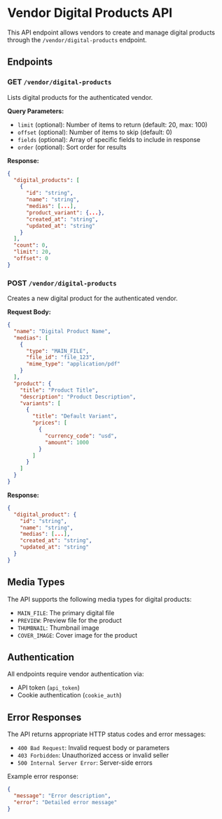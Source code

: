 # Vendor Digital Products API

This API endpoint allows vendors to create and manage digital products through the `/vendor/digital-products` endpoint.

## Endpoints

### GET `/vendor/digital-products`

Lists digital products for the authenticated vendor.

**Query Parameters:**

- `limit` (optional): Number of items to return (default: 20, max: 100)
- `offset` (optional): Number of items to skip (default: 0)
- `fields` (optional): Array of specific fields to include in response
- `order` (optional): Sort order for results

**Response:**

```json
{
  "digital_products": [
    {
      "id": "string",
      "name": "string",
      "medias": [...],
      "product_variant": {...},
      "created_at": "string",
      "updated_at": "string"
    }
  ],
  "count": 0,
  "limit": 20,
  "offset": 0
}
```

### POST `/vendor/digital-products`

Creates a new digital product for the authenticated vendor.

**Request Body:**

```json
{
  "name": "Digital Product Name",
  "medias": [
    {
      "type": "MAIN_FILE",
      "file_id": "file_123",
      "mime_type": "application/pdf"
    }
  ],
  "product": {
    "title": "Product Title",
    "description": "Product Description",
    "variants": [
      {
        "title": "Default Variant",
        "prices": [
          {
            "currency_code": "usd",
            "amount": 1000
          }
        ]
      }
    ]
  }
}
```

**Response:**

```json
{
  "digital_product": {
    "id": "string",
    "name": "string",
    "medias": [...],
    "created_at": "string",
    "updated_at": "string"
  }
}
```

## Media Types

The API supports the following media types for digital products:

- `MAIN_FILE`: The primary digital file
- `PREVIEW`: Preview file for the product
- `THUMBNAIL`: Thumbnail image
- `COVER_IMAGE`: Cover image for the product

## Authentication

All endpoints require vendor authentication via:

- API token (`api_token`)
- Cookie authentication (`cookie_auth`)

## Error Responses

The API returns appropriate HTTP status codes and error messages:

- `400 Bad Request`: Invalid request body or parameters
- `403 Forbidden`: Unauthorized access or invalid seller
- `500 Internal Server Error`: Server-side errors

Example error response:

```json
{
  "message": "Error description",
  "error": "Detailed error message"
}
```
